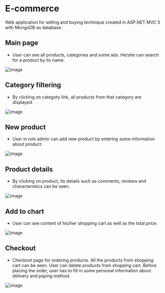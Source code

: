 # E-commerce
Web application for selling and buying technique created in ASP.NET MVC 5 with MongoDB as database.

## Main page
- User can see all products, categories and some ads. He/she can search for a product by its name.

![image](https://user-images.githubusercontent.com/37186937/74373427-bac77880-4ddc-11ea-8de6-e812bcf41243.png)

## Category filtering
- By clicking on categoty link, all products from that category are displayed.

![image](https://user-images.githubusercontent.com/37186937/74374035-ee56d280-4ddd-11ea-9c40-2863f756e3a8.png)

## New product
- User in role admin can add new product by entering some information about product.

![image](https://user-images.githubusercontent.com/37186937/74374144-25c57f00-4dde-11ea-8a7f-cac5aa850190.png)

## Product details
- By clicking on product, its details such as comments, reviews and characteristics can be seen.

![image](https://user-images.githubusercontent.com/37186937/74374214-4261b700-4dde-11ea-9b35-060f6463b806.png)

## Add to chart
- User can see content of his/her shopping cart as well as the total price.

![image](https://user-images.githubusercontent.com/37186937/74374264-5d342b80-4dde-11ea-8d71-f8aa07c9bf2a.png)

## Checkout
- Checkout page for ordering products. All the products from shopping cart can be seen. User can delete products from shopping cart. Before placing the order, user has to fill in some personal information about delivery and paying method.

![image](https://user-images.githubusercontent.com/37186937/74374311-73da8280-4dde-11ea-8cbc-a6b38baf7df1.png)
